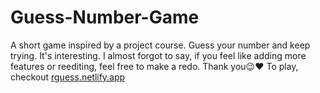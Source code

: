 # Guess-Number-Game

A short game inspired by a project course. Guess your number and keep trying. It's interesting. I almost forgot to say, if you feel like adding more features or reediting, feel free to make a redo. Thank you😉❤
To play, checkout [rguess.netlify.app](https://rguess.netlify.app/)
